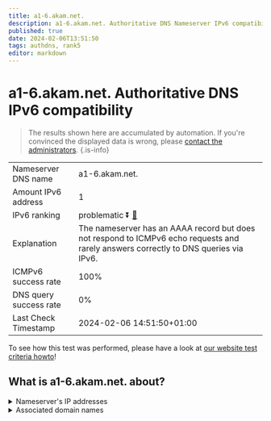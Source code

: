```yaml
---
title: a1-6.akam.net.
description: a1-6.akam.net. Authoritative DNS Nameserver IPv6 compatibility
published: true
date: 2024-02-06T13:51:50
tags: authdns, rank5
editor: markdown
---
```


# a1-6.akam.net. Authoritative DNS IPv6 compatibility

> The results shown here are accumulated by automation. If you're convinced the displayed data is wrong, please [contact the administrators](/howto/chat). 
{.is-info}




|   |   |
| - | - |
| Nameserver DNS name | a1-6.akam.net.
| Amount IPv6 address | 1
| IPv6 ranking | problematic :arrow_double_down: [🔗](/howto/ranking) |
| Explanation | The nameserver has an AAAA record but does not respond to ICMPv6 echo requests and rarely answers correctly to DNS queries via IPv6. |
| ICMPv6 success rate | 100%|
| DNS query success rate | 0% |
| Last Check Timestamp | 2024-02-06 14:51:50+01:00 |

To see how this test was performed, please have a look at [our website test criteria howto](/howto/testcriteria/authdns)!


## What is a1-6.akam.net. about?




<details>
<summary>Nameserver's IP addresses</summary>

2600:1401:2::6

</details>



<details>
<summary>Associated domain names</summary>

www.teradata.com

</details>
